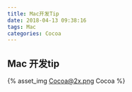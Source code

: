 ```yaml
---
title: Mac开发Tip
date: 2018-04-13 09:38:16
tags: Mac 
categories: Cocoa
---
```


## Mac 开发tip
{% asset_img Cocoa@2x.png Cocoa %}